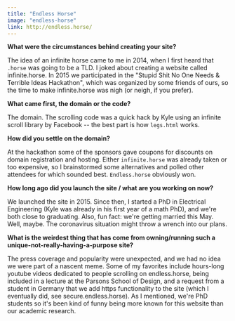 ```yaml
---
title: "Endless Horse"
image: "endless-horse"
link: http://endless.horse/
---
```




**What were the circumstances behind creating your site?**

The idea of an infinite horse came to me in 2014, when I first heard that `.horse` was going to be a TLD. I joked about creating a website called infinite.horse. In 2015 we participated in the "Stupid Shit No One Needs & Terrible Ideas Hackathon", which was organized by some friends of ours, so the time to make infinite.horse was nigh (or neigh, if you prefer).

**What came first, the domain or the code?**

The domain. The scrolling code was a quick hack by Kyle using an infinite scroll library by Facebook -- the best part is how `legs.html` works.

**How did you settle on the domain?**

At the hackathon some of the sponsors gave coupons for discounts on domain registration and hosting. Either `infinite.horse` was already taken or too expensive, so I brainstormed some alternatives and polled other attendees for which sounded best. `Endless.horse` obviously won.

**How long ago did you launch the site / what are you working on now?**

We launched the site in 2015. Since then, I started a PhD in Electrical Engineering (Kyle was already in his first year of a math PhD), and we're both close to graduating. Also, fun fact: we're getting married this May. Well, maybe. The coronavirus situation might throw a wrench into our plans.

**What is the weirdest thing that has come from owning/running such a unique-not-really-having-a-purpose site?**

The press coverage and popularity were unexpected, and we had no idea we were part of a nascent meme. Some of my favorites include hours-long youtube videos dedicated to people scrolling on endless.horse, being included in a lecture at the Parsons School of Design, and a request from a student in Germany that we add https functionality to the site (which I eventually did, see secure.endless.horse). As I mentioned, we're PhD students so it's been kind of funny being more known for this website than our academic research.
